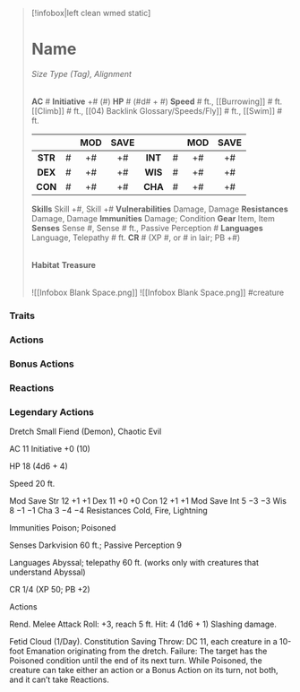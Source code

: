 > [!infobox|left clean wmed static]
> # Name
> *Size Type (Tag), Alignment*
> 
> | |
> | - |
> **AC** # **Initiative** +# (#)
> **HP** # (#d# + #)
> **Speed** # ft., [[Burrowing]] # ft. [[Climb]] # ft., [[04) Backlink Glossary/Speeds/Fly]] # ft., [[Swim]] # ft.
> 
> | | | MOD | SAVE | | | MOD | SAVE |
> | :-: | :-: | :-: | :-: | :-: | :-: | :-: | :-: |
> | **STR** | # | +# | +# | **INT** | # | +# | +# | 
> | **DEX** | # | +# | +# | **WIS** | # | +# | +# |
> | **CON** | # | +# | +# | **CHA** | # | +# | +# |
> **Skills** Skill +#, Skill +#
> **Vulnerabilities** Damage, Damage
> **Resistances** Damage, Damage
> **Immunities** Damage; Condition
> **Gear** Item, Item
> **Senses** Sense #, Sense # ft., Passive Perception #
> **Languages** Language, Telepathy # ft.
> **CR** # (XP #, or # in lair; PB +#)
>
> | |
> | - |
> **Habitat**
> **Treasure**
> 
> | |
> | - |
> ![[Infobox Blank Space.png]]
> ![[Infobox Blank Space.png]]
> #creature 


### Traits
### Actions
### Bonus Actions
### Reactions
### Legendary Actions
Dretch
Small Fiend (Demon), Chaotic Evil

AC 11 Initiative +0 (10)

HP 18 (4d6 + 4)

Speed 20 ft.

Mod	Save
Str	12	+1	+1
Dex	11	+0	+0
Con	12	+1	+1
Mod	Save
Int	5	−3	−3
Wis	8	−1	−1
Cha	3	−4	−4
Resistances Cold, Fire, Lightning

Immunities Poison; Poisoned

Senses Darkvision 60 ft.; Passive Perception 9

Languages Abyssal; telepathy 60 ft. (works only with creatures that understand Abyssal)

CR 1/4 (XP 50; PB +2)

Actions

Rend. Melee Attack Roll: +3, reach 5 ft. Hit: 4 (1d6 + 1) Slashing damage.

Fetid Cloud (1/Day). Constitution Saving Throw: DC 11, each creature in a 10-foot Emanation originating from the dretch. Failure: The target has the Poisoned condition until the end of its next turn. While Poisoned, the creature can take either an action or a Bonus Action on its turn, not both, and it can’t take Reactions.